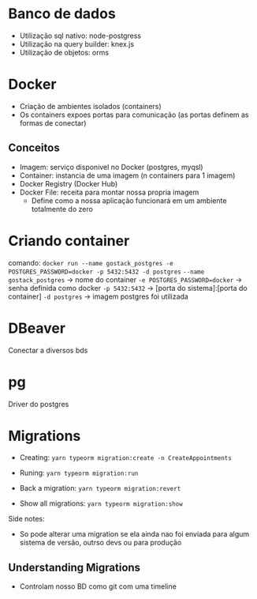 # Banco de dados

- Utilização sql nativo: node-postgress
- Utilização na query builder: knex.js
- Utilização de objetos: orms

# Docker

- Criação de ambientes isolados (containers)
- Os containers expoes portas para comunicação (as portas definem as formas de conectar)

## Conceitos

- Imagem: serviço disponivel no Docker (postgres, myqsl)
- Container: instancia de uma imagem (n containers para 1 imagem)
- Docker Registry (Docker Hub)
- Docker File: receita para montar nossa propria imagem
  - Define como a nossa aplicação funcionará em um ambiente totalmente do zero

# Criando container

comando: `docker run --name gostack_postgres -e POSTGRES_PASSWORD=docker -p 5432:5432 -d postgres`
`--name gostack_postgres` -> nome do container
`-e POSTGRES_PASSWORD=docker` -> senha definida como docker
`-p 5432:5432` -> [porta do sistema]:[porta do container]
`-d postgres` -> imagem postgres foi utilizada

# DBeaver

Conectar a diversos bds

# pg

Driver do postgres

# Migrations

- Creating:
`yarn typeorm migration:create -n CreateAppointments`

- Runing:
`yarn typeorm migration:run`

- Back a migration:
`yarn typeorm migration:revert`

- Show all migrations:
`yarn typeorm migration:show`

Side notes:

- So pode alterar uma migration se ela ainda nao foi enviada para algum sistema de versão, outrso devs ou para produção

## Understanding Migrations

- Controlam nosso BD como git com uma timeline

